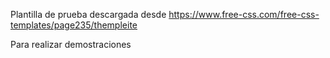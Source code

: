 Plantilla de prueba descargada desde https://www.free-css.com/free-css-templates/page235/thempleite

Para realizar demostraciones
